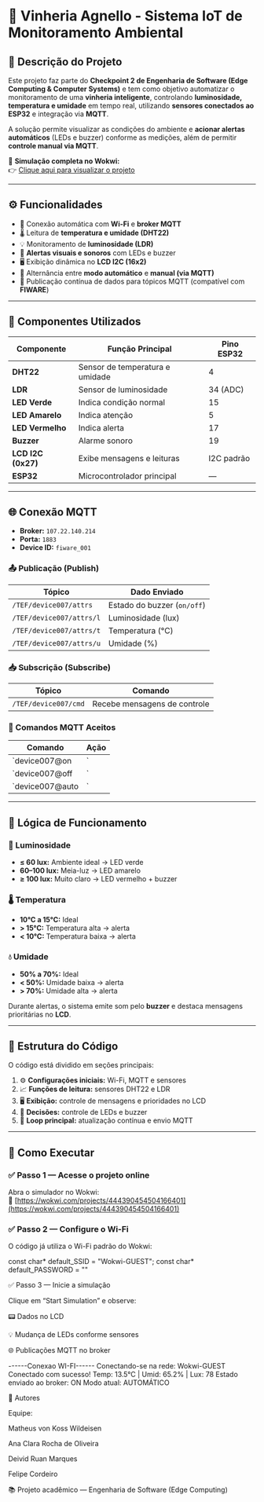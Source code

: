 # 🍷 Vinheria Agnello - Sistema IoT de Monitoramento Ambiental

## 🧠 Descrição do Projeto

Este projeto faz parte do **Checkpoint 2 de Engenharia de Software (Edge Computing & Computer Systems)** e tem como objetivo automatizar o monitoramento de uma **vinheria inteligente**, controlando **luminosidade, temperatura e umidade** em tempo real, utilizando **sensores conectados ao ESP32** e integração via **MQTT**.  

A solução permite visualizar as condições do ambiente e **acionar alertas automáticos** (LEDs e buzzer) conforme as medições, além de permitir **controle manual via MQTT**.

🔗 **Simulação completa no Wokwi:**  
👉 [Clique aqui para visualizar o projeto](https://wokwi.com/projects/444390454504166401)

---

## ⚙️ Funcionalidades

- 📡 Conexão automática com **Wi-Fi** e **broker MQTT**  
- 🌡️ Leitura de **temperatura e umidade (DHT22)**  
- 💡 Monitoramento de **luminosidade (LDR)**  
- 🔔 **Alertas visuais e sonoros** com LEDs e buzzer  
- 🖥️ Exibição dinâmica no **LCD I2C (16x2)**  
- 🔄 Alternância entre **modo automático** e **manual (via MQTT)**  
- 💬 Publicação contínua de dados para tópicos MQTT (compatível com **FIWARE**)  

---

## 🧩 Componentes Utilizados

| Componente         | Função Principal                      | Pino ESP32 |
|--------------------|---------------------------------------|-------------|
| **DHT22**          | Sensor de temperatura e umidade        | 4           |
| **LDR**            | Sensor de luminosidade                 | 34 (ADC)    |
| **LED Verde**      | Indica condição normal                 | 15          |
| **LED Amarelo**    | Indica atenção                         | 5           |
| **LED Vermelho**   | Indica alerta                          | 17          |
| **Buzzer**         | Alarme sonoro                          | 19          |
| **LCD I2C (0x27)** | Exibe mensagens e leituras             | I2C padrão  |
| **ESP32**          | Microcontrolador principal             | —           |

---

## 🌐 Conexão MQTT

- **Broker:** `107.22.140.214`  
- **Porta:** `1883`  
- **Device ID:** `fiware_001`  

### 📤 Publicação (Publish)

| Tópico | Dado Enviado |
|--------|---------------|
| `/TEF/device007/attrs` | Estado do buzzer (`on/off`) |
| `/TEF/device007/attrs/l` | Luminosidade (lux) |
| `/TEF/device007/attrs/t` | Temperatura (°C) |
| `/TEF/device007/attrs/u` | Umidade (%) |

### 📥 Subscrição (Subscribe)

| Tópico | Comando |
|--------|----------|
| `/TEF/device007/cmd` | Recebe mensagens de controle |

### 🔧 Comandos MQTT Aceitos

| Comando | Ação |
|----------|------|
| `device007@on|` | Liga manualmente o buzzer |
| `device007@off|` | Desliga manualmente o buzzer |
| `device007@auto|` | Retorna ao modo automático |

---

## 🧠 Lógica de Funcionamento

### 🔆 Luminosidade
- **≤ 60 lux:** Ambiente ideal → LED verde  
- **60–100 lux:** Meia-luz → LED amarelo  
- **≥ 100 lux:** Muito claro → LED vermelho + buzzer  

### 🌡️ Temperatura
- **10°C a 15°C:** Ideal  
- **> 15°C:** Temperatura alta → alerta  
- **< 10°C:** Temperatura baixa → alerta  

### 💧 Umidade
- **50% a 70%:** Ideal  
- **< 50%:** Umidade baixa → alerta  
- **> 70%:** Umidade alta → alerta  

Durante alertas, o sistema emite som pelo **buzzer** e destaca mensagens prioritárias no **LCD**.

---

## 🧰 Estrutura do Código

O código está dividido em seções principais:

1. ⚙️ **Configurações iniciais:** Wi-Fi, MQTT e sensores  
2. 📈 **Funções de leitura:** sensores DHT22 e LDR  
3. 🖥️ **Exibição:** controle de mensagens e prioridades no LCD  
4. 🔔 **Decisões:** controle de LEDs e buzzer  
5. 🔄 **Loop principal:** atualização contínua e envio MQTT  

---

## 🚀 Como Executar

### ✅ Passo 1 — Acesse o projeto online
Abra o simulador no Wokwi:  
🔗 [https://wokwi.com/projects/444390454504166401](https://wokwi.com/projects/444390454504166401)

### ✅ Passo 2 — Configure o Wi-Fi
O código já utiliza o Wi-Fi padrão do Wokwi:

const char* default_SSID = "Wokwi-GUEST";
const char* default_PASSWORD = ""

✅ Passo 3 — Inicie a simulação

Clique em “Start Simulation” e observe:

📟 Dados no LCD

💡 Mudança de LEDs conforme sensores

🌐 Publicações MQTT no broker

------Conexao WI-FI------
Conectando-se na rede: Wokwi-GUEST
Conectado com sucesso!
Temp: 13.5°C | Umid: 65.2% | Lux: 78
Estado enviado ao broker: ON
Modo atual: AUTOMÁTICO

👥 Autores

Equipe:

Matheus von Koss Wildeisen

Ana Clara Rocha de Oliveira

Deivid Ruan Marques

Felipe Cordeiro

📚 Projeto acadêmico — Engenharia de Software (Edge Computing)
